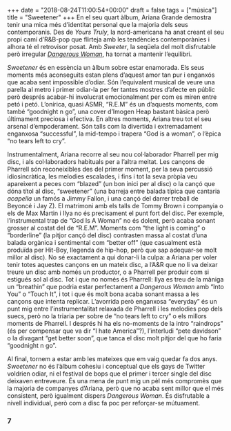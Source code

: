 +++
date = "2018-08-24T11:00:54+00:00"
draft = false
tags = ["música"]
title = "Sweetener"
+++
En el seu quart àlbum, Ariana Grande demostra tenir una mica més d’identitat personal que la majoria dels seus contemporanis. Des de *Yours Truly*, la nord-americana ha anat creant el seu propi camí d’R&B-pop que flirteja amb les tendències contemporànies i alhora té el retrovisor posat. Amb *Sweeter*, la seqüela del molt disfrutable però irregular [*Dangerous Woman*](http://enricllonch.com/post/145055522789/dangerous-woman), ha tornat a mantenir l’equilibri.<!-- more -->

*Sweetener* és en essència un àlbum sobre estar enamorada. Els seus moments més aconseguits estan plens d’aquest amor tan pur i enganxós que acaba sent impossible d’odiar. Són l’equivalent musical de veure una parella al metro i primer odiar-la per fer tantes mostres d’afecte en públic però després acabar-hi involucrat emocionalment per com es miren entre petó i petó. L’onírica, quasi ASMR, “R.E.M” és un d’aquests moments, com també “goodnight n go”, una cover d’Imogen Heap bastant bàsica però últimament preciosa i efectiva. En altres moments, Ariana treu tot el seu arsenal d’empoderament. Són talls com la divertida i extremadament enganxosa “successful”, la mid-tempo i trapera “God is a woman”, o l’èpica “no tears left to cry”. 

Instrumentalment, Ariana recorre al seu nou col·laborador Pharrell per mig disc, i als col·laboradors habituals per a l’altra meitat. Les cançons de Pharrell són reconeixibles des del primer moment, per la seva percussió idiosincràtica, les melodies escalades, i fins i tot la seva pròpia veu apareixent a peces com “blazed” (un bon inici per al disc) o la cançó que dóna títol al disc, “sweetener” (una barreja entre balada típica que cantaria *acapella* un famós a Jimmy Fallon, i una cançó del darrer treball de Beyoncé i Jay Z). El matrimoni amb els talls de Tommy Brown i companyia o els de Max Martin i Ilya no és precisament el punt fort del disc. Per exemple, l’instrumental trap de “God Is A Woman” no és dolent, però acaba sonant grosser al costat del de “R.E.M”. Moments com “the light is coming” o “borderline” (la pitjor cançó del disc) contrasten massa al costat d’una balada orgànica i sentimental com “better off” (que casualment està produïda per Hit-Boy, llegenda de hip-hop, però que sap adequar-se molt millor al disc). No sé exactament a qui donar-li la culpa: a Ariana per voler tenir totes aquestes cançons en un mateix disc, a l’A&R que no li va deixar treure un disc amb només un productor, o a Pharrell per produir com si estigués sol al disc. Tot i que no només és Pharrell: Ilya es treu de la màniga un “breathin” que podria estar perfectament a *Dangerous Woman* amb “Into You” o “Touch It”, i tot i que és molt bona acaba sonant massa a les cançons que intenta replicar. L’avorrida però enganxosa “everyday” és un punt mig entre l’instrumentalitat relaxada de Pharrell i les melodies pop dels suecs, però no la triaria per sobre de “no tears left to cry” o els millors moments de Pharrell. I després hi ha els no-moments de la intro “raindrops” (és per compensar que va dir “I hate America”?), l’interludi “pete davidson” o la divagant “get better soon”, que tanca el disc molt pitjor del que ho faria “goodnight n go”.

Al final, tornem a estar amb les mateixes que em vaig quedar fa dos anys. *Sweetener* no és l’àlbum cohesiu i conceptual que els gays de Twitter voldrien odiar, ni el festival de bops que el primer i tercer single del disc deixaven entreveure. És una mena de punt mig un pèl més compromès que la majoria de companyes d’Ariana, però que no acaba sent millor que el més consistent, però igualment dispers *Dangerous Woman*. És disfrutable a nivell individual, però com a disc fa poc per reforçar-se mútuament. 

### 7